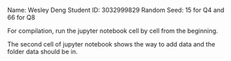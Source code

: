 Name: Wesley Deng
Student ID: 3032999829
Random Seed: 15 for Q4 and 66 for Q8

For compilation, run the jupyter notebook cell by cell from the beginning.

The second cell of jupyter notebook shows the way to add data and the folder data should be in.

